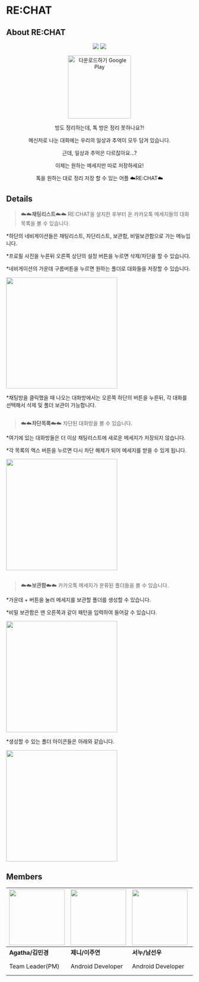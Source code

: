 # RE:CHAT
## About RE:CHAT
<div align="center"><img src="https://img.shields.io/badge/Kotlin-7F52FF?style=flat-appveyor&logo=Kotlin&logoColor=white"/> <img src="https://img.shields.io/badge/Java-007396?style=flat-appveyor&logo=Java&logoColor=white"/> 

  <a href='https://play.google.com/store/apps/details?id=com.chat_soon_e.re_chat&pcampaignid=pcampaignidMKT-Other-global-all-co-prtnr-py-PartBadge-Mar2515-1' ><img alt='다운로드하기 Google Play' Width="170" src='https://play.google.com/intl/ko/badges/static/images/badges/ko_badge_web_generic.png'/></a>

  방도 정리하는데, 톡 방은 정리 못하나요?!

메신저로 나눈 대화에는 우리의 일상과 추억이 모두 담겨 있습니다.

근데, 일상과 추억은 다르잖아요...?

이제는 원하는 메세지만 따로 저장하세요!

톡을 원하는 대로 정리 저장 할 수 있는 어플
☁️RE:CHAT☁️
</div>

## Details
>☁️☁️**채팅리스트**☁️☁️ RE:CHAT을 설치한 후부터 온 카카오톡 메세지들의 대화목록을 볼 수 있습니다.

*하단의 네비게이션들은 채팅리스트, 차단리스트, 보관함, 비밀보관함으로 가는 메뉴입니다.

*프로필 사진을 누른뒤 오른쪽 상단의 설정 버튼을 누르면 삭제/차단을 할 수 있습니다.

*네비게이션의 가운데 구름버튼을 누르면 원하는 폴더로 대화들을 저장할 수 있습니다.

<img src="https://user-images.githubusercontent.com/37200286/170315285-023f7127-f779-47aa-8136-c2ced4c23e35.png" height="300">

*채팅방을 클릭했을 때 나오는 대화방에서는 오른쪽 하단의 버튼을 누른뒤, 각 대화를 선택해서 삭제 및 폴더 보관이 가능합니다.

##

>☁️☁️**차단목록**☁️☁️ 차단된 대화방을 볼 수 있습니다.

*여기에 있는 대화방들은 더 이상 채팅리스트에 새로운 메세지가 저장되지 않습니다.

*각 목록의 엑스 버튼을 누르면 다시 차단 해제가 되어 메세지를 받을 수 있게 됩니다.

<img src="https://user-images.githubusercontent.com/37200286/170315284-ae2a1d8c-a231-4890-a3b6-b9e1a457cebf.png" height="300">

##

>☁️☁️**보관함**☁️☁️ 카카오톡 메세지가 분류된 폴더들을 볼 수 있습니다.

*가운데 + 버튼을 눌러 메세지를 보관할 폴더를 생성할 수 있습니다.

*비밀 보관함은 맨 오른쪽과 같이 패턴을 입력하여 들어갈 수 있습니다.

<img src="https://user-images.githubusercontent.com/37200286/170315276-e9df4f37-fd50-42db-af87-afa8e99fe24b.png" height="300">

*생성할 수 있는 폴더 아이콘들은 아래와 같습니다.

<img src="https://user-images.githubusercontent.com/37200286/170315282-d50f61b6-1be6-48b5-a683-5870d4b1a969.png" height="300">

## Members
<img src="https://user-images.githubusercontent.com/37200286/170320702-994492dc-8132-46aa-bb89-48f1c837556c.png" width="150">|<img src="https://user-images.githubusercontent.com/37200286/170320714-20f3a432-3432-4adf-a799-da89e96aaa92.png" width="150">|<img src="https://user-images.githubusercontent.com/37200286/170320707-05654267-b53a-4126-b54c-b1b87c06d675.png" width="150">|<img src="https://user-images.githubusercontent.com/37200286/170320711-2ae1ec5b-c029-42ae-aa13-42fda72856f0.png" width="150">
---|---|---|---|
**Agatha/김민경**|**제니/이주연**|**서누/남선우**|**제비/변재호**
Team Leader(PM)|Android Developer|Android Developer|Server Developer (Node.js)

